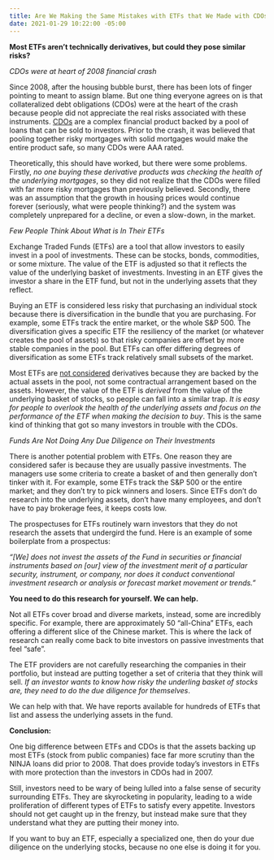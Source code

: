 ```yaml
---
title: Are We Making the Same Mistakes with ETFs that We Made with CDOs?
date: 2021-01-29 10:22:00 -05:00
---
```


**Most ETFs aren’t technically derivatives, but could they pose similar risks?**

*CDOs were at heart of 2008 financial crash*

Since 2008, after the housing bubble burst, there has been lots of finger pointing to meant to assign blame. But one thing everyone agrees on is that collateralized debt obligations (CDOs) were at the heart of the crash because people did not appreciate the real risks associated with these instruments. [CDOs](https://www.investopedia.com/terms/c/cdo.asp#:\~:text=A%20collateralized%20debt%20obligation%20(CDO)%20is%20a%20complex%20structured%20finance,derived%20from%20another%20underlying%20asset.) are a complex financial product backed by a pool of loans that can be sold to investors. Prior to the crash, it was believed that pooling together risky mortgages with solid mortgages would make the entire product safe, so many CDOs were AAA rated.

Theoretically, this should have worked, but there were some problems. Firstly, *no one buying these derivative products was checking the health of the underlying mortgages*, so they did not realize that the CDOs were filled with far more risky mortgages than previously believed. Secondly, there was an assumption that the growth in housing prices would continue forever (seriously, what were people thinking?) and the system was completely unprepared for a decline, or even a slow-down, in the market.

*Few People Think About What is In Their ETFs*

Exchange Traded Funds (ETFs) are a tool that allow investors to easily invest in a pool of investments. These can be stocks, bonds, commodities, or some mixture. The value of the ETF is adjusted so that it reflects the value of the underlying basket of investments. Investing in an ETF gives the investor a share in the ETF fund, but not in the underlying assets that they reflect.

Buying an ETF is considered less risky that purchasing an individual stock because there is diversification in the bundle that you are purchasing. For example, some ETFs track the entire market, or the whole S&P 500. The diversification gives a specific ETF the resiliency of the market (or whatever creates the pool of assets) so that risky companies are offset by more stable companies in the pool. But ETFs can offer differing degrees of diversification as some ETFs track relatively small subsets of the market.

Most ETFs are [not considered](https://www.investopedia.com/ask/answers/102815/are-etfs-considered-derivatives.asp#:\~:text=The%20short%20answer%20is%20that,not%20considered%20to%20be%20derivatives.&text=Generally%20speaking%2C%20ETFs%20are%20not,leveraged%20ETFs%20and%20inverse%20ETFs.) derivatives because they are backed by the actual assets in the pool, not some contractual arrangement based on the assets. However, the value of the ETF is *derived* from the value of the underlying basket of stocks, so people can fall into a similar trap. *It is easy for people to overlook the health of the underlying assets and focus on the performance of the ETF when making the decision to buy*. This is the same kind of thinking that got so many investors in trouble with the CDOs.

*Funds Are Not Doing Any Due Diligence on Their Investments*

There is another potential problem with ETFs. One reason they are considered safer is because they are usually passive investments. The managers use some criteria to create a basket of and then generally don’t tinker with it. For example, some ETFs track the S&P 500 or the entire market; and they don’t try to pick winners and losers. Since ETFs don’t do research into the underlying assets, don’t have many employees, and don’t have to pay brokerage fees, it keeps costs low.

The prospectuses for ETFs routinely warn investors that they do not research the assets that undergird the fund. Here is an example of some boilerplate from a prospectus:

*“\[We\] does not invest the assets of the Fund in securities or financial instruments based on \[our\] view of the investment merit of a particular security, instrument, or company, nor does it conduct conventional investment research or analysis or forecast market movement or trends.”*

**You need to do this research for yourself. We can help.**

Not all ETFs cover broad and diverse markets, instead, some are incredibly specific. For example, there are approximately 50 “all-China” ETFs, each offering a different slice of the Chinese market. This is where the lack of research can really come back to bite investors on passive investments that feel “safe”.

The ETF providers are not carefully researching the companies in their portfolio, but instead are putting together a set of criteria that they think will sell. *If an investor wants to know how risky the underling basket of stocks are, they need to do the due diligence for themselves*.

We can help with that. We have reports available for hundreds of ETFs that list and assess the underlying assets in the fund.

**Conclusion:**

One big difference between ETFs and CDOs is that the assets backing up most ETFs (stock from public companies) face far more scrutiny than the NINJA loans did prior to 2008. That does provide today’s investors in ETFs with more protection than the investors in CDOs had in 2007.

Still, investors need to be wary of being lulled into a false sense of security surrounding ETFs. They are skyrocketing in popularity, leading to a wide proliferation of different types of ETFs to satisfy every appetite. Investors should not get caught up in the frenzy, but instead make sure that they understand what they are putting their money into.

If you want to buy an ETF, especially a specialized one, then do your due diligence on the underlying stocks, because no one else is doing it for you.